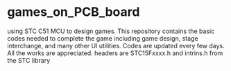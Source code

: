 # games_on_PCB_board
using STC C51 MCU to design games. This repository contains the basic codes needed to complete the game including game design, stage interchange, and many other UI utilities.
Codes are updated every few days. All the works are appreciated.
headers are STC15Fxxxx.h and intrins.h from the STC library
